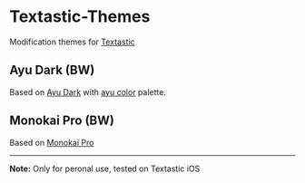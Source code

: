 # Textastic-Themes

Modification themes for [Textastic](https://www.textasticapp.com)

## Ayu Dark (BW)

Based on [Ayu Dark](https://github.com/dempfi/ayu) with [ayu color](https://github.com/ayu-theme/ayu-colors) palette.

## Monokai Pro (BW)

Based on [Monokai Pro](https://monokai.pro/)

---

**Note:** Only for peronal use, tested on Textastic iOS
